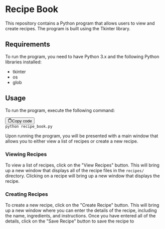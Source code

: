 <h1>Recipe Book</h1><p>This repository contains a Python program that allows users to view and create recipes. The program is built using the Tkinter library.</p><h2>Requirements</h2><p>To run the program, you need to have Python 3.x and the following Python libraries installed:</p><ul><li>tkinter</li><li>os</li><li>glob</li></ul><h2>Usage</h2><p>To run the program, execute the following command:</p><pre><div class="bg-black mb-4 rounded-md"><div class="flex items-center relative text-gray-200 bg-gray-800 px-4 py-2 text-xs font-sans"><button class="flex ml-auto gap-2"><svg stroke="currentColor" fill="none" stroke-width="2" viewBox="0 0 24 24" stroke-linecap="round" stroke-linejoin="round" class="h-4 w-4" height="1em" width="1em" xmlns="http://www.w3.org/2000/svg"><path d="M16 4h2a2 2 0 0 1 2 2v14a2 2 0 0 1-2 2H6a2 2 0 0 1-2-2V6a2 2 0 0 1 2-2h2"></path><rect x="8" y="2" width="8" height="4" rx="1" ry="1"></rect></svg>Copy code</button></div><div class="p-4 overflow-y-auto"><code class="!whitespace-pre hljs">python recipe_book.py
</code></div></div></pre><p>Upon running the program, you will be presented with a main window that allows you to either view a list of recipes or create a new recipe.</p><h3>Viewing Recipes</h3><p>To view a list of recipes, click on the "View Recipes" button. This will bring up a new window that displays all of the recipe files in the <code>recipes/</code> directory. Clicking on a recipe will bring up a new window that displays the recipe.</p><h3>Creating Recipes</h3><p>To create a new recipe, click on the "Create Recipe" button. This will bring up a new window where you can enter the details of the recipe, including the name, ingredients, and instructions. Once you have entered all of the details, click on the "Save Recipe" button to save the recipe to</p>
